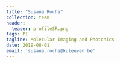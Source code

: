 ```yaml
---
title: "Susana Rocha"
collection: team
header:
  teaser: profileSR.png
tags: PI
tagline: Molecular Imaging and Photonics
date: 2019-08-01
email: 'susana.rocha@kuleuven.be'
---
```



<p align= "justify">

